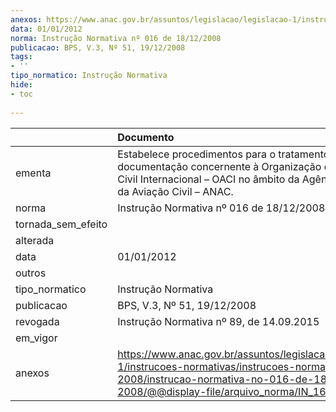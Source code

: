 ```yaml
---
anexos: https://www.anac.gov.br/assuntos/legislacao/legislacao-1/instrucoes-normativas/instrucoes-normativas-2008/instrucao-normativa-no-016-de-18-12-2008/@@display-file/arquivo_norma/IN_16_2008.pdf
data: 01/01/2012
norma: Instrução Normativa nº 016 de 18/12/2008
publicacao: BPS, V.3, Nº 51, 19/12/2008
tags:
- ''
tipo_normatico: Instrução Normativa
hide: 
- toc 
 
---
```


|                    | Documento                                                                                                                                                                                      |
|:-------------------|:-----------------------------------------------------------------------------------------------------------------------------------------------------------------------------------------------|
| ementa             | Estabelece procedimentos para o tratamento e trâmite da documentação concernente à Organização da Aviação Civil Internacional – OACI no âmbito da Agência Nacional da Aviação Civil – ANAC.    |
| norma              | Instrução Normativa nº 016 de 18/12/2008                                                                                                                                                       |
| tornada_sem_efeito |                                                                                                                                                                                                |
| alterada           |                                                                                                                                                                                                |
| data               | 01/01/2012                                                                                                                                                                                     |
| outros             |                                                                                                                                                                                                |
| tipo_normatico     | Instrução Normativa                                                                                                                                                                            |
| publicacao         | BPS, V.3, Nº 51, 19/12/2008                                                                                                                                                                    |
| revogada           | Instrução Normativa nº 89, de 14.09.2015                                                                                                                                                       |
| em_vigor           |                                                                                                                                                                                                |
| anexos             | https://www.anac.gov.br/assuntos/legislacao/legislacao-1/instrucoes-normativas/instrucoes-normativas-2008/instrucao-normativa-no-016-de-18-12-2008/@@display-file/arquivo_norma/IN_16_2008.pdf |
